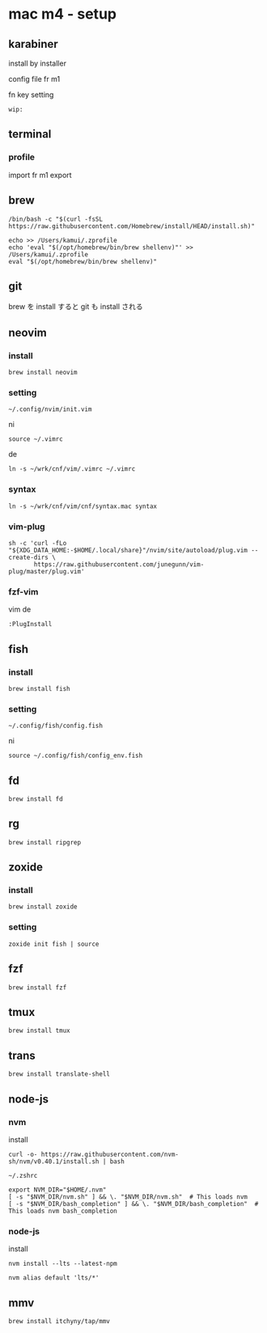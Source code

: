 
# mac m4  -  setup


## karabiner

install by installer

config file fr m1

fn key setting

```
wip:
```


## terminal

### profile

import fr m1 export


## brew

```
/bin/bash -c "$(curl -fsSL https://raw.githubusercontent.com/Homebrew/install/HEAD/install.sh)"
```

```
echo >> /Users/kamui/.zprofile
echo 'eval "$(/opt/homebrew/bin/brew shellenv)"' >> /Users/kamui/.zprofile
eval "$(/opt/homebrew/bin/brew shellenv)"
```


## git

brew を install すると
git  も install される


## neovim

### install

```
brew install neovim
```

### setting

```
~/.config/nvim/init.vim
```

ni

```
source ~/.vimrc
```

de

```
ln -s ~/wrk/cnf/vim/.vimrc ~/.vimrc
```

### syntax

```
ln -s ~/wrk/cnf/vim/cnf/syntax.mac syntax
```


### vim-plug

```
sh -c 'curl -fLo "${XDG_DATA_HOME:-$HOME/.local/share}"/nvim/site/autoload/plug.vim --create-dirs \
       https://raw.githubusercontent.com/junegunn/vim-plug/master/plug.vim'
```


### fzf-vim

vim de

```
:PlugInstall
```


## fish

### install

```
brew install fish
```

### setting

```
~/.config/fish/config.fish
```

ni

```
source ~/.config/fish/config_env.fish
```


## fd

```
brew install fd
```


## rg

```
brew install ripgrep
```


## zoxide

### install

```
brew install zoxide
```

### setting

```
zoxide init fish | source
```


## fzf

```
brew install fzf
```


## tmux

```
brew install tmux
```


## trans

```
brew install translate-shell
```


## node-js

### nvm

install

```
curl -o- https://raw.githubusercontent.com/nvm-sh/nvm/v0.40.1/install.sh | bash
```

`~/.zshrc`

```
export NVM_DIR="$HOME/.nvm"
[ -s "$NVM_DIR/nvm.sh" ] && \. "$NVM_DIR/nvm.sh"  # This loads nvm
[ -s "$NVM_DIR/bash_completion" ] && \. "$NVM_DIR/bash_completion"  # This loads nvm bash_completion
```

### node-js

install

```
nvm install --lts --latest-npm
```

```
nvm alias default 'lts/*'
```


## mmv

```
brew install itchyny/tap/mmv
```


